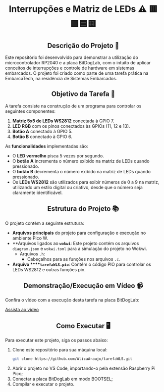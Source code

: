 <h1 align="center">Interrupções e Matriz de LEDs ⚠️ 🟥🟩🟦🟨</h1>

<h2 align="center">Descrição do Projeto 📝</h2>

Este repositório foi desenvolvido para demonstrar a utilização do microcontrolador RP2040 e a placa BitDogLab, com o intuito de aplicar conceitos de interrupções e controle de hardware em sistemas embarcados. O projeto foi criado como parte de uma tarefa prática na EmbarcaTech, na residência de Sistemas Embarcados.

<h2 align="center">Objetivo da Tarefa 🎯</h2>

A tarefa consiste na construção de um programa para controlar os seguintes componentes:

1. **Matriz 5x5 de LEDs WS2812** conectada à GPIO 7.
2. **LED RGB** com os pinos conectados às GPIOs (11, 12 e 13).
3. **Botão A** conectado à GPIO 5.
4. **Botão B** conectado à GPIO 6.

As **funcionalidades** implementadas são:

- O **LED vermelho** pisca 5 vezes por segundo.
- O **botão A** incrementa o número exibido na matriz de LEDs quando pressionado.
- O **botão B** decrementa o número exibido na matriz de LEDs quando pressionado.
- Os **LEDs WS2812** são utilizados para exibir números de 0 a 9 na matriz, utilizando um estilo digital ou criativo, desde que o número seja claramente identificável.

<h2 align="center">Estrutura do Projeto 📚</h2>

O projeto contém a seguinte estrutura:

- **Arquivos principais** do projeto para configuração e execução no ambiente Pico W.
- **Arquivos ligados ao **`wokwi`**: Este projeto contém os arquivos `diagram.json` e `wokwi.toml` para a simulação do projeto no Wokwi.
  - Arquivos `.h`:
    - Cabeçalhos para as funções nos arquivos `.c`.
- **Arquivo ****`tarefaWLS.pio`**: Contém o código PIO para controlar os LEDs WS2812 e outras funções pio.

<h2 align="center">Demonstração/Execução em Vídeo 📹</h2>

Confira o vídeo com a execução desta tarefa na placa BitDogLab:

[Assista ao vídeo](https://youtu.be/pr9Z-Qi1RQU?si=fKc9d2CZhme0tMgX)

<h2 align="center">Como Executar 🖥️</h2>

Para executar este projeto, siga os passos abaixo:

1. Clone este repositório para sua máquina local:
   ```bash
   git clone https://github.com/AlicaAraujo/tarefaWLS.git
   ```
2. Abrir o projeto no VS Code, importando-o pela extensão Raspberry Pi Pico;
3. Conectar a placa BitDogLab em modo BOOTSEL;
4. Compilar e executar o projeto.

